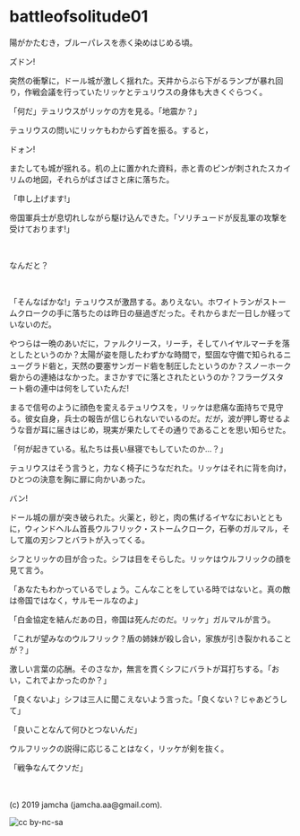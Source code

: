 

# battleofsolitude01

陽がかたむき，ブルーパレスを赤く染めはじめる頃。

ズドン!

突然の衝撃に，ドール城が激しく揺れた。天井からぶら下がるランプが暴れ回り，作戦会議を行っていたリッケとテュリウスの身体も大きくぐらつく。

「何だ」テュリウスがリッケの方を見る。「地震か？」

テュリウスの問いにリッケもわからず首を振る。すると，

ドォン!

またしても城が揺れる。机の上に置かれた資料，赤と青のピンが刺されたスカイリムの地図，それらがばさばさと床に落ちた。

「申し上げます!」

帝国軍兵士が息切れしながら駆け込んできた。「ソリチュードが反乱軍の攻撃を受けております!」

<br>

なんだと？

<br>

「そんなばかな!」テュリウスが激昂する。ありえない。ホワイトランがストームクロークの手に落ちたのは昨日の昼過ぎだった。それからまだ一日しか経っていないのだ。

やつらは一晩のあいだに，ファルクリース，リーチ，そしてハイヤルマーチを落としたというのか？太陽が姿を隠したわずかな時間で，堅固な守備で知られるニューグラド砦と，天然の要塞サンガード砦を制圧したというのか？スノーホーク砦からの連絡はなかった。まさかすでに落とされたというのか？フラーグスタート砦の連中は何をしていたんだ!

まるで信号のように顔色を変えるテュリウスを，リッケは悲痛な面持ちで見守る。彼女自身，兵士の報告が信じられないでいるのだ。だが，波が押し寄せるような音が耳に届きはじめ，現実が果たしてその通りであることを思い知らせた。

「何が起きている。私たちは長い昼寝でもしていたのか…？」

テュリウスはそう言うと，力なく椅子にうなだれた。リッケはそれに背を向け，ひとつの決意を胸に扉に向かいあった。

バン!

ドール城の扉が突き破られた。火薬と，砂と，肉の焦げるイヤなにおいとともに，ウィンドヘルム首長ウルフリック・ストームクローク，石拳のガルマル，そして嵐の刃シフとバラトが入ってくる。

シフとリッケの目が合った。シフは目をそらした。リッケはウルフリックの顔を見て言う。

「あなたもわかっているでしょう。こんなことをしている時ではないと。真の敵は帝国ではなく，サルモールなのよ」

「白金協定を結んだあの日，帝国は死んだのだ。リッケ」ガルマルが言う。

「これが望みなのウルフリック？盾の姉妹が殺し合い，家族が引き裂かれることが？」

激しい言葉の応酬。そのさなか，無言を貫くシフにバラトが耳打ちする。「おい，これでよかったのか？」

「良くないよ」シフは三人に聞こえないよう言った。「良くない？じゃあどうして」

「良いことなんて何ひとつないんだ」

ウルフリックの説得に応じることはなく，リッケが剣を抜く。

「戦争なんてクソだ」

<br>
<br>
(c) 2019 jamcha (jamcha.aa@gmail.com).

![cc by-nc-sa](https://i.creativecommons.org/l/by-nc-sa/4.0/88x31.png)

